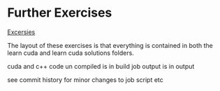 # Further Exercises

[Excersies](https://docs.google.com/document/d/1ubqrcTcVVPLmBnqe3ahXbMBGon-meoKpNl7TuGUt5x8/edit)

The layout of these exercises is that everything is contained in both the learn cuda and learn cuda solutions folders.

cuda and c++ code un compiled is in build
job output is in output

see commit history for minor changes to job script etc  